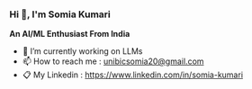 ### Hi 👋, I'm Somia Kumari 


**An AI/ML Enthusiast From India**




- 🔭 I’m currently working on LLMs
- 📫 How to reach me : unibicsomia20@gmail.com
- 📋 My Linkedin : https://www.linkedin.com/in/somia-kumari










